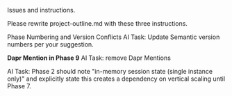 Issues and instructions.

Please rewrite project-outline.md with these three instructions.

Phase Numbering and Version Conflicts
AI Task: Update Semantic version numbers per your suggestion.

 **Dapr Mention in Phase 9**
AI Task: remove Dapr Mentions


AI Task: Phase 2 should note "in-memory session state (single instance only)" and explicitly state this creates a dependency on vertical scaling until Phase 7.



